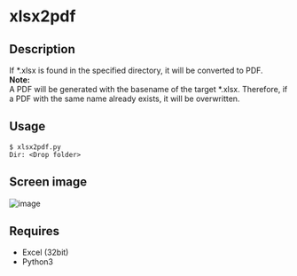 # xlsx2pdf 

## Description  
If \*.xlsx is found in the specified directory, it will be converted to PDF.  
**Note:**  
A PDF will be generated with the basename of the target \*.xlsx. Therefore, if a PDF with the same name already exists, it will be overwritten.  

## Usage  
```
$ xlsx2pdf.py
Dir: <Drop folder>
```

## Screen image  
![image](https://user-images.githubusercontent.com/10069642/86093781-7ec25500-baea-11ea-9f66-428a395f45d5.png)

## Requires  
- Excel (32bit)
- Python3

